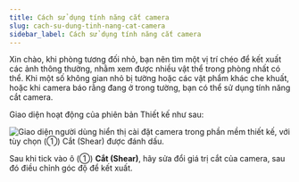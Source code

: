 ```yaml
---
title: Cách sử dụng tính năng cắt camera
slug: cach-su-dung-tinh-nang-cat-camera
sidebar_label: Cách sử dụng tính năng cắt camera
---
```


Xin chào, khi phòng tương đối nhỏ, bạn nên tìm một vị trí chéo để kết xuất các ảnh thông thường, nhằm xem được nhiều vật thể trong phòng nhất có thể. Khi một số không gian nhỏ bị tường hoặc các vật phẩm khác che khuất, hoặc khi camera báo rằng đang ở trong tường, bạn có thể sử dụng tính năng cắt camera.

Giao diện hoạt động của phiên bản Thiết kế như sau:

![Giao diện người dùng hiển thị cài đặt camera trong phần mềm thiết kế, với tùy chọn (①) Cắt (Shear) được đánh dấu.](https://storage.googleapis.com/jegavn_kb/images/0252796c-835d-4e99-83d3-5a420a966704.png)

Sau khi tick vào ô (①) **Cắt (Shear)**, hãy sửa đổi giá trị cắt của camera, sau đó điều chỉnh góc độ để kết xuất.